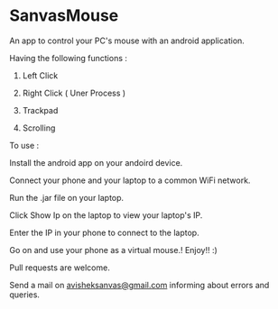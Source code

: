 # SanvasMouse
An app to control your PC's mouse with an android application.

Having the following functions :

1. Left Click

2. Right Click ( Uner Process )

3. Trackpad

4. Scrolling



To use :

Install the android app on your andoird device.

Connect your phone and your laptop to a common WiFi network.

Run the .jar file on your laptop.

Click Show Ip on the laptop to view your laptop's IP.

Enter the IP in your phone to connect to the laptop.


Go on and use your phone as a virtual mouse.! Enjoy!! :)

Pull requests are welcome.

Send a mail on avisheksanvas@gmail.com informing about errors and queries. 

